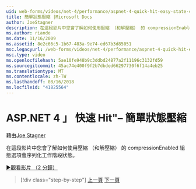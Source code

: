 ```yaml
---
uid: web-forms/videos/net-4/performance/aspnet-4-quick-hit-easy-state-compression
title: 簡單狀態壓縮 |Microsoft Docs
author: JoeStagner
description: 在這段影片中您會了解如何使用壓縮 （和解壓縮） 的 compressionEnabled 組態選項會序列化工作階段狀態。
ms.author: riande
ms.date: 11/16/2009
ms.assetid: 8e2c66c5-1b67-483a-9e74-ed67b3d85051
msc.legacyurl: /web-forms/videos/net-4/performance/aspnet-4-quick-hit-easy-state-compression
msc.type: video
ms.openlocfilehash: 5ae10fe948b9c3ddbd24877a2f11196c3132fd59
ms.sourcegitcommit: 45ac74e400f9f2b7dbded66297730f6f14a4eb25
ms.translationtype: MT
ms.contentlocale: zh-TW
ms.lasthandoff: 08/16/2018
ms.locfileid: "41825564"
---
```

<a name="aspnet-4-quick-hit--easy-state-compression"></a>ASP.NET 4 」 快速 Hit"– 簡單狀態壓縮
====================
藉由[Joe Stagner](https://github.com/JoeStagner)

在這段影片中您會了解如何使用壓縮 （和解壓縮） 的 compressionEnabled 組態選項會序列化工作階段狀態。 

[&#9654;觀看影片 （2 分鐘）](https://channel9.msdn.com/Blogs/ASP-NET-Site-Videos/aspnet-4-quick-hit-easy-state-compression)

> [!div class="step-by-step"]
> [上一頁](aspnet-4-quick-hit-selective-view-state.md)
> [下一頁](how-do-i-use-the-viewstatemode-property-for-managing-viewstate.md)
